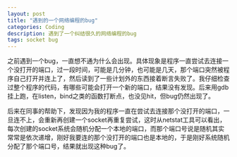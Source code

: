 ```yaml
---
layout: post
title: "遇到的一个网络编程的bug"
categories: Coding
description: 遇到了一个纠结很久的网络编程的bug
tags: socket bug
---
```

之前遇到一个bug，一直想不通为什么会出现。具体现象是程序一直尝试去连接一个没打开的端口，过一段时间，可能是几分钟，也可能是几天，那个端口突然被程序自己打开并连上了，然后读到了一些计划外的东西接着断言失败了。我仔细检查过整个程序的代码，有哪些可能会打开一个新的端口，结果没有发现。后来用gdb挂上跑，在listen，bind之类的函数打断点，也没见hit，但bug仍然出现了。

后来在同事的帮助下，发现因为我的程序一直在尝试去连接那个没打开的端口，一旦连不上，会重新再创建一个socket再重复尝试，这时从netstat工具可以看出，每次创建的socket系统会随机分配一个本地的端口，而那个端口号说是随机其实常常是依次递增，刚好我要连的那个没打开的端口也是本地的，于是刚好系统随机分配了那个端口号，结果就出现这种bug了。
